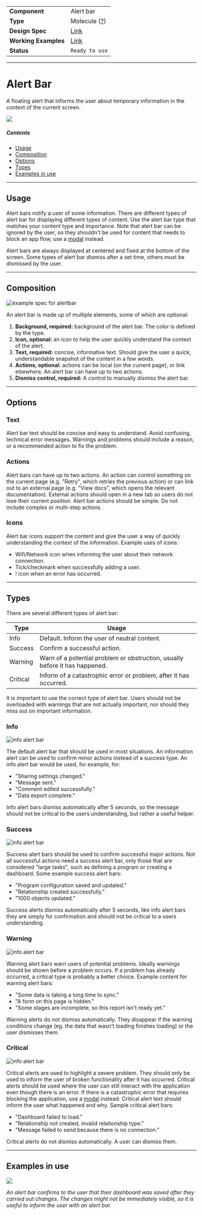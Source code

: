 |                      |                                                                 |
| -------------------- | --------------------------------------------------------------- |
| **Component**        | Alert bar                                                       |
| **Type**             | Molecule ([?](http://atomicdesign.bradfrost.com/chapter-2/))    |
| **Design Spec**      | [Link](https://sketch.cloud/s/DwkDk/a/eO0DKP)                   |
| **Working Examples** | [Link](https://ui.dhis2.nu/demo/?path=/story/feedback-alerts-alert-bar--default) |
| **Status**           | `Ready to use`                                                  |

---

# Alert Bar

A floating alert that informs the user about temporary information in the context of the current screen.

![](../images/alertbar.png)

##### Contents

- [Usage](#usage)
- [Composition](#composition)
- [Options](#options)
- [Types](#types)
- [Examples in use](#examples-in-use)

---

## Usage

Alert bars notify a user of some information. There are different types of alert bar for displaying different types of content. Use the alert bar type that matches your content type and importance. Note that alert bar can be ignored by the user, so they shouldn't be used for content that needs to block an app flow, use a [modal](modal.md) instead.

Alert bars are always displayed at centered and fixed at the bottom of the screen. Some types of alert bar dismiss after a set time, others must be dismissed by the user.

---

## Composition

![example spec for alertbar](../images/alertbar-comp.png)

An alert bar is made up of multiple elements, some of which are optional:

1. **Background, required:** background of the alert bar. The color is defined by the type.
2. **Icon, optional:** an icon to help the user quickly understand the context of the alert.
3. **Text, required:** concise, informative text. Should give the user a quick, understandable snapshot of the content in a few words.
4. **Actions, optional:** actions can be local (on the current page), or link elsewhere. An alert bar can have up to two actions.
5. **Dismiss control, required:** A control to manually dismiss the alert bar.

---

## Options

### Text

Alert bar text should be concise and easy to understand. Avoid confusing, technical error messages. Warnings and problems should include a reason, or a recommended action to fix the problem.

### Actions

Alert bars can have up to two actions. An action can control something on the current page (e.g. "Retry", which retries the previous action) or can link out to an external page (e.g. "View docs", which opens the relevant documentation). External actions should open in a new tab so users do not lose their current position. Alert bar actions should be simple. Do not include complex or multi-step actions.

### Icons

Alert bar icons support the content and give the user a way of quickly understanding the context of the information. Example uses of icons:

- Wifi/Network icon when informing the user about their network connection.
- Tick/checkmark when successfully adding a user.
- ! icon when an error has occurred.

---

## Types

There are several different types of alert bar:

| Type     | Usage                                                                       |
| -------- | --------------------------------------------------------------------------- |
| Info     | Default. Inform the user of neutral content.                                |
| Success  | Confirm a successful action.                                                |
| Warning  | Warn of a potential problem or obstruction, usually before it has happened. |
| Critical | Inform of a catastrophic error or problem, after it has occurred.           |

It is important to use the correct type of alert bar. Users should not be overloaded with warnings that are not actually important, nor should they miss out on important information.

### Info

![info alert bar](../images/alertbar.png)

The default alert bar that should be used in most situations. An information alert can be used to confirm minor actions instead of a success type. An info alert bar would be used, for example, for:

- "Sharing settings changed."
- "Message sent."
- "Comment edited successfully."
- "Data export complete."

Info alert bars dismiss automatically after 5 seconds, so the message should not be critical to the users understanding, but rather a useful helper.

### Success

![info alert bar](../images/alertbar-success.png)

Success alert bars should be used to confirm successful major actions. Not all successful actions need a success alert bar, only those that are considered "large tasks", such as defining a program or creating a dashboard. Some example success alert bars:

- "Program configuration saved and updated."
- "Relationship created successfully."
- "1000 objects updated."

Success alerts dismiss automatically after 5 seconds, like info alert bars they are simply for confirmation and should not be critical to a users understanding.

### Warning

![info alert bar](../images/alertbar-warning.png)

Warning alert bars warn users of potential problems. Ideally warnings should be shown before a problem occurs. If a problem has already occurred, a critical type is probably a better choice. Example content for warning alert bars:

- "Some data is taking a long time to sync."
- "A form on this page is hidden."
- "Some stages are incomplete, so this report isn't ready yet."

Warning alerts do not dismiss automatically. They disappear if the warning conditions change (eg. the data that wasn't loading finishes loading) or the user dismisses them.

### Critical

![info alert bar](../images/alertbar-critical.png)

Critical alerts are used to highlight a severe problem. They should only be used to inform the user of broken functionality after it has occurred. Critical alerts should be used where the user can still interact with the application even though there is an error. If there is a catastrophic error that requires blocking the application, use a [modal](modal.md) instead. Critical alert text should inform the user what happened and why. Sample critical alert bars:

- "Dashboard failed to load."
- "Relationship not created, invalid relationship type."
- "Message failed to send because there is no connection."

Critical alerts do not dismiss automatically. A user can dismiss them.

---

## Examples in use

![](../images/alertbar-example.png)

_An alert bar confirms to the user that their dashboard was saved after they carried out changes. The changes might not be immediately visible, so it is useful to inform the user with an alert bar._
